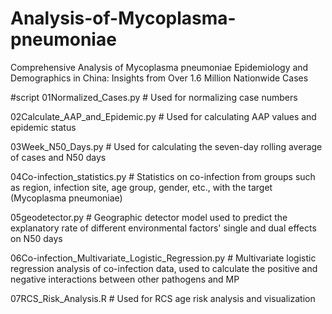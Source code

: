 # Analysis-of-Mycoplasma-pneumoniae
Comprehensive Analysis of Mycoplasma pneumoniae Epidemiology and Demographics in China: Insights from Over 1.6 Million Nationwide Cases


#script
01Normalized_Cases.py # Used for normalizing case numbers

02Calculate_AAP_and_Epidemic.py # Used for calculating AAP values and epidemic status

03Week_N50_Days.py # Used for calculating the seven-day rolling average of cases and N50 days

04Co-infection_statistics.py # Statistics on co-infection from groups such as region, infection site, age group, gender, etc., with the target (Mycoplasma pneumoniae)

05geodetector.py # Geographic detector model used to predict the explanatory rate of different environmental factors' single and dual effects on N50 days

06Co-infection_Multivariate_Logistic_Regression.py # Multivariate logistic regression analysis of co-infection data, used to calculate the positive and negative interactions between other pathogens and MP

07RCS_Risk_Analysis.R # Used for RCS age risk analysis and visualization
